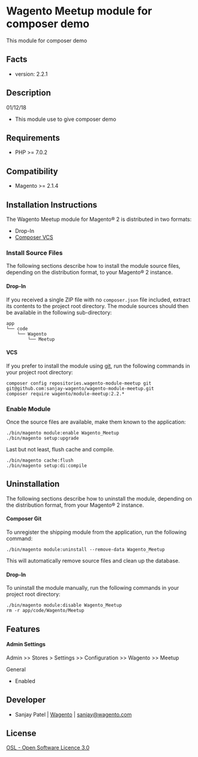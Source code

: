 Wagento Meetup module for composer demo
======================

This module for composer demo

Facts
-----
* version: 2.2.1

Description
-----------
01/12/18

* This module use to give composer demo


Requirements
------------
* PHP >= 7.0.2

Compatibility
-------------
* Magento >= 2.1.4

Installation Instructions
-------------------------
The Wagento Meetup module for Magento® 2 is distributed in two formats:
* Drop-In
* [Composer VCS](https://getcomposer.org/doc/05-repositories.md#using-private-repositories)

### Install Source Files ###

The following sections describe how to install the module source files,
depending on the distribution format, to your Magento® 2 instance.

#### Drop-In ####
If you received a single ZIP file with no `composer.json` file included, extract
its contents to the project root directory. The module sources should then be
available in the following sub-directory:

    app
    └── code
        └── Wagento
            └── Meetup

#### VCS ####
If you prefer to install the module using [git](https://git-scm.com/), run the
following commands in your project root directory:

    composer config repositories.wagento-module-meetup git git@github.com:sanjay-wagento/wagento-module-meetup.git
    composer require wagento/module-meetup:2.2.*

### Enable Module ###
Once the source files are available, make them known to the application:

    ./bin/magento module:enable Wagento_Meetup
    ./bin/magento setup:upgrade

Last but not least, flush cache and compile.

    ./bin/magento cache:flush
    ./bin/magento setup:di:compile

Uninstallation
--------------

The following sections describe how to uninstall the module, depending on the
distribution format, from your Magento® 2 instance.

#### Composer Git ####

To unregister the shipping module from the application, run the following command:

    ./bin/magento module:uninstall --remove-data Wagento_Meetup

This will automatically remove source files and clean up the database.

#### Drop-In ####

To uninstall the module manually, run the following commands in your project
root directory:

    ./bin/magento module:disable Wagento_Meetup
    rm -r app/code/Wagento/Meetup

Features
--------------


#### Admin Settings ####
Admin >> Stores > Settings >> Configuration >> Wagento >> Meetup

General
* Enabled


Developer
---------
* Sanjay Patel | [Wagento](https://www.wagento.com/) | sanjay@wagento.com

License
-------
[OSL - Open Software Licence 3.0](http://opensource.org/licenses/osl-3.0.php)
